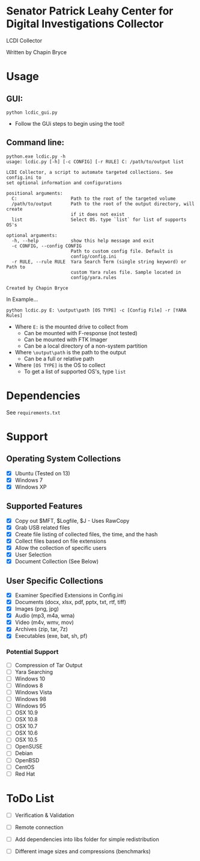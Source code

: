 Senator Patrick Leahy Center for Digital Investigations Collector
=====

LCDI Collector

Written by Chapin Bryce

# Usage

## GUI:
`python lcdic_gui.py`

- Follow the GUi steps to begin using the tool!

## Command line:


	python.exe lcdic.py -h
	usage: lcdic.py [-h] [-c CONFIG] [-r RULE] C: /path/to/output list

	LCDI Collector, a script to automate targeted collections. See config.ini to
	set optional information and configurations

	positional arguments:
	  C:                    Path to the root of the targeted volume
	  /path/to/output       Path to the root of the output directory, will create
							if it does not exist
	  list                  Select OS. type `list` for list of supports OS's

	optional arguments:
	  -h, --help            show this help message and exit
	  -c CONFIG, --config CONFIG
							Path to custom config file. Default is
							config/config.ini
	  -r RULE, --rule RULE  Yara Search Term (single string keyword) or Path to
							custom Yara rules file. Sample located in
							config/yara.rules

	Created by Chapin Bryce


In Example...

`python lcdic.py E: \output\path [OS TYPE] -c [Config File] -r [YARA Rules]`

- Where `E:` is the mounted drive to collect from 
  - Can be mounted with F-response (not tested)
  - Can be mounted with FTK Imager
  - Can be a local directory of a non-system partition
- Where `\output\path` is the path to the output
  - Can be a full or relative path
- Where `[OS TYPE]` is the OS to collect
  - To get a list of supported OS's, type `list`

# Dependencies

See `requirements.txt`

# Support

## Operating System Collections
- [x] Ubuntu (Tested on 13)
- [x] Windows 7
- [x] Windows XP

## Supported Features
- [x] Copy out $MFT, $Logfile, $J - Uses RawCopy
- [x] Grab USB related files
- [x] Create file listing of collected files, the time, and the hash
- [x] Collect files based on file extensions
- [x] Allow the collection of specific users
- [x] User Selection
- [x] Document Collection (See Below)

## User Specific Collections
- [x] Examiner Specified Extensions in Config.ini
- [x] Documents (docx, xlsx, pdf, pptx, txt, rtf, tiff)
- [x] Images (png, jpg)
- [x] Audio (mp3, m4a, wma)
- [x] Video (m4v, wmv, mov)
- [x] Archives (zip, tar, 7z)
- [x] Executables (exe, bat, sh, pf)

### Potential Support
- [ ] Compression of Tar Output
- [ ] Yara Searching
- [ ] Windows 10
- [ ] Windows 8
- [ ] Windows Vista
- [ ] Windows 98
- [ ] Windows 95
- [ ] OSX 10.9
- [ ] OSX 10.8
- [ ] OSX 10.7
- [ ] OSX 10.6
- [ ] OSX 10.5
- [ ] OpenSUSE
- [ ] Debian
- [ ] OpenBSD
- [ ] CentOS
- [ ] Red Hat

# ToDo List
- [ ] Verification & Validation
- [ ] Remote connection
- [ ] Add dependencies into libs folder for simple redistribution
- [ ] Different image sizes and compressions (benchmarks)


